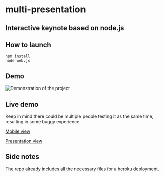 multi-presentation
============
Interactive keynote based on node.js
------------------------------------

## How to launch

    npm install
    node web.js

## Demo

![Demonstration of the project][1]

## Live demo

Keep in mind there could be multiple people testing it as the same time, resulting in some buggy experience.

[Mobile view][2]

[Presentation view][3]

## Side notes

The repo already includes all the necessary files for a heroku deployment.


  [1]: https://raw.github.com/th3m4ri0/multi-presentation/demo.gif
  [2]: http://multi-presentation.herokuapp.com/
  [3]: http://multi-presentation.herokuapp.com/presentation.html